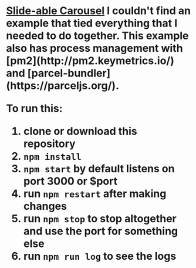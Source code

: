 <h1><a href="https://github.com/rhildred/slideableCarousel">Slide-able Carousel</a>
I couldn't find an example that tied everything that I needed to do together. This example also has process management with [pm2](http://pm2.keymetrics.io/) and [parcel-bundler](https://parceljs.org/).

To run this:

1. clone or download this repository
1. `npm install`
1. `npm start` by default listens on port 3000 or $port
1. run `npm restart` after making changes
1. run `npm stop` to stop altogether and use the port for something else
1. run `npm run log` to see the logs